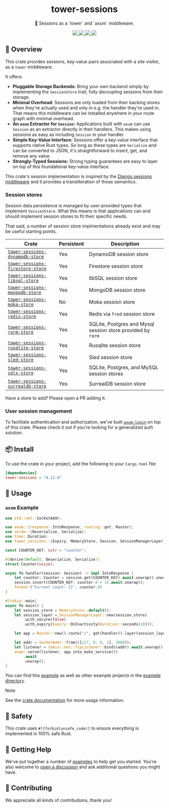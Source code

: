 <h1 align="center">
    tower-sessions
</h1>

<p align="center">
    🥠 Sessions as a `tower` and `axum` middleware.
</p>

<div align="center">
    <a href="https://crates.io/crates/tower-sessions">
        <img src="https://img.shields.io/crates/v/tower-sessions.svg" />
    </a>
    <a href="https://docs.rs/tower-sessions">
        <img src="https://docs.rs/tower-sessions/badge.svg" />
    </a>
    <a href="https://github.com/maxcountryman/tower-sessions/actions/workflows/rust.yml">
        <img src="https://github.com/maxcountryman/tower-sessions/actions/workflows/rust.yml/badge.svg" />
    </a>
    <a href="https://codecov.io/gh/maxcountryman/tower-sessions" > 
        <img src="https://codecov.io/gh/maxcountryman/tower-sessions/graph/badge.svg?token=74POF0TJDN"/> 
    </a>
</div>

## 🎨 Overview

This crate provides sessions, key-value pairs associated with a site
visitor, as a `tower` middleware.

It offers:

- **Pluggable Storage Backends:** Bring your own backend simply by
  implementing the `SessionStore` trait, fully decoupling sessions from their
  storage.
- **Minimal Overhead**: Sessions are only loaded from their backing stores
  when they're actually used and only in e.g. the handler they're used in.
  That means this middleware can be installed anywhere in your route
  graph with minimal overhead.
- **An `axum` Extractor for `Session`:** Applications built with `axum`
  can use `Session` as an extractor directly in their handlers. This makes
  using sessions as easy as including `Session` in your handler.
- **Simple Key-Value Interface:** Sessions offer a key-value interface that
  supports native Rust types. So long as these types are `Serialize` and can
  be converted to JSON, it's straightforward to insert, get, and remove any
  value.
- **Strongly-Typed Sessions:** Strong typing guarantees are easy to layer on
  top of this foundational key-value interface.

This crate's session implementation is inspired by the [Django sessions middleware](https://docs.djangoproject.com/en/4.2/topics/http/sessions) and it provides a transliteration of those semantics.

### Session stores

Session data persistence is managed by user-provided types that implement
`SessionStore`. What this means is that applications can and should
implement session stores to fit their specific needs.

That said, a number of session store implmentations already exist and may be
useful starting points.

| Crate                                                                                                            | Persistent | Description                                                 |
|------------------------------------------------------------------------------------------------------------------|------------|-------------------------------------------------------------|
| [`tower-sessions-dynamodb-store`](https://github.com/necrobious/tower-sessions-dynamodb-store)                   | Yes        | DynamoDB session store                                      |
| [`tower-sessions-firestore-store`](https://github.com/AtTheTavern/tower-sessions-firestore-store)                | Yes        | Firestore session store                                     |
| [`tower-sessions-libsql-store`](https://github.com/daybowbow-dev/tower-sessions-libsql-store)                    | Yes        | libSQL session store                                        |
| [`tower-sessions-mongodb-store`](https://github.com/maxcountryman/tower-sessions-stores/tree/main/mongodb-store) | Yes        | MongoDB session store                                       |
| [`tower-sessions-moka-store`](https://github.com/maxcountryman/tower-sessions-stores/tree/main/moka-store)       | No         | Moka session store                                          |
| [`tower-sessions-redis-store`](https://github.com/maxcountryman/tower-sessions-stores/tree/main/redis-store)     | Yes        | Redis via `fred` session store                              |
| [`tower-sessions-rorm-store`](https://github.com/rorm-orm/tower-sessions-rorm-store)                             | Yes        | SQLite, Postgres and Mysql session store provided by `rorm` |
| [`tower-sessions-rusqlite-store`](https://github.com/patte/tower-sessions-rusqlite-store)                        | Yes        | Rusqlite session store                                      |
| [`tower-sessions-sled-store`](https://github.com/Zatzou/tower-sessions-sled-store)                               | Yes        | Sled session store                                          |
| [`tower-sessions-sqlx-store`](https://github.com/maxcountryman/tower-sessions-stores/tree/main/sqlx-store)       | Yes        | SQLite, Postgres, and MySQL session stores                  |
| [`tower-sessions-surrealdb-store`](https://github.com/rynoV/tower-sessions-surrealdb-store)                      | Yes        | SurrealDB session store                                     |

Have a store to add? Please open a PR adding it.

### User session management

To facilitate authentication and authorization, we've built [`axum-login`](https://github.com/maxcountryman/axum-login) on top of this crate. Please check it out if you're looking for a generalized auth solution.

## 📦 Install

To use the crate in your project, add the following to your `Cargo.toml` file:

```toml
[dependencies]
tower-sessions = "0.12.0"
```

## 🤸 Usage

### `axum` Example

```rust
use std::net::SocketAddr;

use axum::{response::IntoResponse, routing::get, Router};
use serde::{Deserialize, Serialize};
use time::Duration;
use tower_sessions::{Expiry, MemoryStore, Session, SessionManagerLayer};

const COUNTER_KEY: &str = "counter";

#[derive(Default, Deserialize, Serialize)]
struct Counter(usize);

async fn handler(session: Session) -> impl IntoResponse {
    let counter: Counter = session.get(COUNTER_KEY).await.unwrap().unwrap_or_default();
    session.insert(COUNTER_KEY, counter.0 + 1).await.unwrap();
    format!("Current count: {}", counter.0)
}

#[tokio::main]
async fn main() {
    let session_store = MemoryStore::default();
    let session_layer = SessionManagerLayer::new(session_store)
        .with_secure(false)
        .with_expiry(Expiry::OnInactivity(Duration::seconds(10)));

    let app = Router::new().route("/", get(handler)).layer(session_layer);

    let addr = SocketAddr::from(([127, 0, 0, 1], 3000));
    let listener = tokio::net::TcpListener::bind(&addr).await.unwrap();
    axum::serve(listener, app.into_make_service())
        .await
        .unwrap();
}
```

You can find this [example][counter-example] as well as other example projects in the [example directory][examples].

> [!NOTE]
> See the [crate documentation][docs] for more usage information.

## 🦺 Safety

This crate uses `#![forbid(unsafe_code)]` to ensure everything is implemented in 100% safe Rust.

## 🛟 Getting Help

We've put together a number of [examples][examples] to help get you started. You're also welcome to [open a discussion](https://github.com/maxcountryman/tower-sessions/discussions/new?category=q-a) and ask additional questions you might have.

## 👯 Contributing

We appreciate all kinds of contributions, thank you!

[counter-example]: https://github.com/maxcountryman/tower-sessions/tree/main/examples/counter.rs
[examples]: https://github.com/maxcountryman/tower-sessions/tree/main/examples
[docs]: https://docs.rs/tower-sessions
